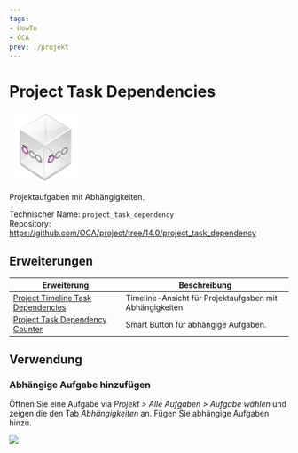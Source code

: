```yaml
---
tags:
- HowTo
- OCA
prev: ./projekt
---
```

# Project Task Dependencies
![icon_oca_app](assets/icon_oca_app.png)

Projektaufgaben mit Abhängigkeiten.

Technischer Name: `project_task_dependency`\
Repository: <https://github.com/OCA/project/tree/14.0/project_task_dependency>

## Erweiterungen

| Erweiterung                                                                 | Beschreibung                                             |
| --------------------------------------------------------------------------- | -------------------------------------------------------- |
| [Project Timeline Task Dependencies](Project%20Timeline%20Task%20Dependencies.md) | Timeline-Ansicht für Projektaufgaben mit Abhängigkeiten. |
| [Project Task Dependency Counter](Project%20Task%20Dependency%20Counter.md)       | Smart Button für abhängige Aufgaben.                     |

## Verwendung

### Abhängige Aufgabe hinzufügen

Öffnen Sie eine Aufgabe via *Projekt > Alle Aufgaben > Aufgabe wählen* und zeigen die den Tab *Abhängigkeiten* an. Fügen Sie abhängige Aufgaben hinzu.

![](assets/Project%20Task%20Dependencies%20Hinzufügen.png)